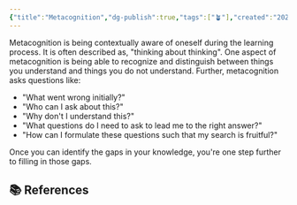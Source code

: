 ```yaml
---
{"title":"Metacognition","dg-publish":true,"tags":["🪴"],"created":"2024-08-30","modified":"2024-09-13","permalink":"/30-permanent-notes/metacognition/","dgPassFrontmatter":true,"updated":"2024-09-13"}
---
```



Metacognition is being contextually aware of oneself during the learning process. It is often described as, "thinking about thinking". One aspect of metacognition is being able to recognize and distinguish between things you understand and things you do not understand. Further, metacognition asks questions like:

- "What went wrong initially?"
- "Who can I ask about this?"
- "Why don't I understand this?"
- "What questions do I need to ask to lead me to the right answer?"
- "How can I formulate these questions such that my search is fruitful?"

Once you can identify the gaps in your knowledge, you're one step further to filling in those gaps.

## 📚 References
